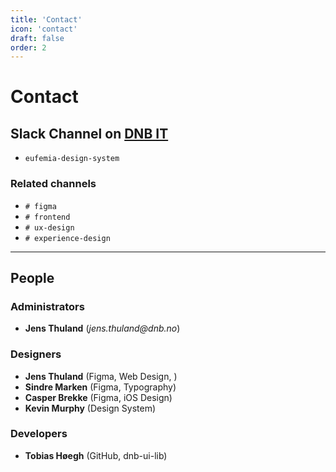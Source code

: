 ```yaml
---
title: 'Contact'
icon: 'contact'
draft: false
order: 2
---
```


# Contact

## Slack Channel on [DNB IT](https://dnb-it.slack.com)

- `eufemia-design-system`

### Related channels

- `# figma`
- `# frontend`
- `# ux-design`
- `# experience-design`

---

## People

### Administrators

- **Jens Thuland** (_jens.thuland@dnb.no_)

### Designers

- **Jens Thuland** (Figma, Web Design, )
- **Sindre Marken** (Figma, Typography)
- **Casper Brekke** (Figma, iOS Design)
- **Kevin Murphy** (Design System)

### Developers

- **Tobias Høegh** (GitHub, dnb-ui-lib)
